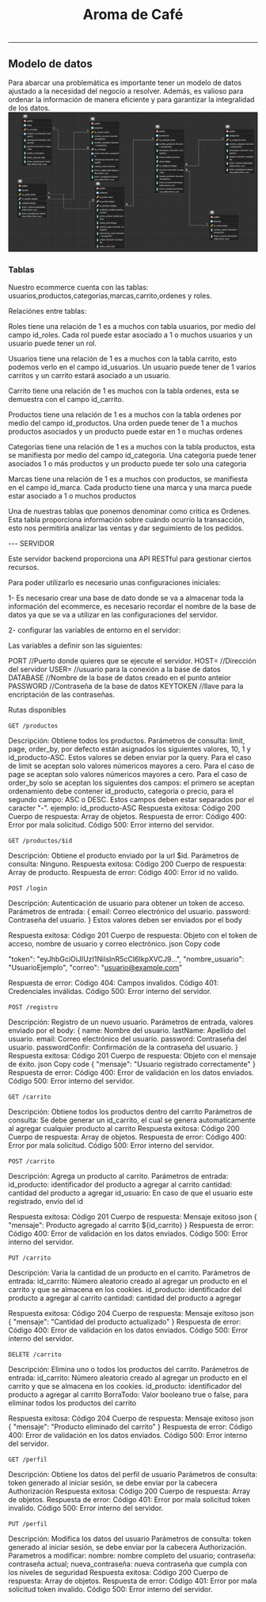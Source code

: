 <h1 align = 'center'>Aroma de Café<h1>

<hr>

<h2>Modelo de datos</h2>
Para abarcar una problemática es importante tener un modelo de datos ajustado a la necesidad del negocio a resolver. Además, es valioso para ordenar la información de manera eficiente y para garantizar la integralidad de los datos.

<img src='./client/src/components/imgs/modelo_datos.png'/>

<h3>Tablas</h3>
<p>Nuestro ecommerce cuenta con las tablas: usuarios,productos,categorias,marcas,carrito,ordenes y roles.
</p>
<p>Relaciónes entre tablas:</p>

<p>Roles tiene una relación de 1 es a muchos con tabla usuarios, por medio del campo id_roles. Cada rol puede estar asociado a 1 o muchos usuarios y un usuario puede tener un rol. </p>
<p>Usuarios tiene una relación de 1 es a muchos con la tabla carrito, esto podemos verlo en el campo id_usuarios. Un usuario puede tener de 1 varios carritos y un carrito estará asociado a un usuario. </p>
<p>Carrito tiene una relación de 1 es muchos con la tabla ordenes, esta se demuestra con el campo id_carrito.</p>
<p>Productos tiene una relación de 1 es a muchos con la tabla ordenes por medio del campo id_productos. Una orden puede tener de 1 a muchos productos asociados y un producto puede estar en 1 o muchas ordenes</p>
<p>Categorias tiene una relación de 1 es a muchos con la tabla productos, esta se manifiesta por medio del campo id_categoria. Una categoria puede tener asociados 1 o más productos y un producto puede ter solo una categoria</p>
<p>Marcas tiene una relación de 1 es a muchos con productos, se manifiesta en el campo id_marca. Cada producto tiene una marca y una marca puede estar asociado a 1 o muchos productos</p>

<p>Una de nuestras tablas que ponemos denominar como critica es Ordenes. Esta tabla proporciona información sobre cuándo ocurrío la transacción, esto nos permitiría analizar las ventas y dar seguimiento de los pedidos.</p>



--- SERVIDOR 

Este servidor backend proporciona una API RESTful para gestionar ciertos recursos.

Para poder utilizarlo es necesario unas configuraciones iniciales:

1- Es necesario crear una base de dato donde se va a almacenar toda la información del ecommerce, es necesario recordar el nombre de la base de datos ya que se va a utilizar en las configuraciones del servidor.

2- configurar las variables de entorno en el servidor:

Las variables a definir son las siguientes:

PORT //Puerto donde quieres que se ejecute el servidor.
HOST= //Dirección del servidor
USER= //usuario para la conexión a la base de datos
DATABASE //Nombre de la base de datos creado en el punto anteior 
PASSWORD //Contraseña de la base de datos
KEYTOKEN //llave para la encriptación de las contraseñas.

Rutas disponibles 

`GET /productos`

Descripción: Obtiene todos los productos.
Parámetros de consulta:  limit, page, order_by, por defecto están asignados los siguientes valores, 10, 1 y id_producto-ASC. Estos valores se deben enviar por la query.
Para el caso de limit  se aceptan solo valores númericos mayores a cero.
Para el caso de page se aceptan solo valores númericos mayores a cero.
Para el caso de order_by solo se aceptan los siguientes dos campos: el primero se aceptan ordenamiento debe contener id_producto, categoria o precio, para el segundo campo: ASC o DESC. Estos campos deben estar separados por el caracter "-". ejemplo: id_producto-ASC
Respuesta exitosa:
Código 200
Cuerpo de respuesta: Array de objetos.
Respuesta de error:
Código 400: Error por mala solicitud.
Código 500: Error interno del servidor.

`GET /productos/$id`

Descripción: Obtiene el producto enviado por la url $id.
Parámetros de consulta: Ninguno.
Respuesta exitosa:
Código 200
Cuerpo de respuesta: Array de producto.
Respuesta de error:
Código 400: Error id no valido.

`POST /login`

Descripción: Autenticación de usuario para obtener un token de acceso.
Parámetros de entrada:
{
email: Correo electrónico del usuario.
password: Contraseña del usuario.
}
Estos valores deben ser enviados por el body

Respuesta exitosa:
Código 201
Cuerpo de respuesta: Objeto con el token de acceso, nombre de usuario y correo electrónico.
json
Copy code

  "token": "eyJhbGciOiJIUzI1NiIsInR5cCI6IkpXVCJ9...",
  "nombre_usuario": "UsuarioEjemplo",
  "correo": "usuario@example.com"

Respuesta de error:
Código 404: Campos invalidos.
Código 401: Credenciales inválidas.
Código 500: Error interno del servidor.

`POST /registro`

Descripción: Registro de un nuevo usuario.
Parámetros de entrada, valores enviado por el body:
{
  name: Nombre del usuario.
  lastName: Apellido del usuario.
  email: Correo electrónico del usuario.
  password: Contraseña del usuario.
  passwordConfir: Confirmación de la contraseña del usuario.
}
Respuesta exitosa:
Código 201
Cuerpo de respuesta: Objeto con el mensaje de éxito.
json
Copy code
{
  "mensaje": "Usuario registrado correctamente"
}
Respuesta de error:
Código 400: Error de validación en los datos enviados.
Código 500: Error interno del servidor.

`GET /carrito`

Descripción: Obtiene todos los productos dentro del carrito
Parámetros de consulta: Se debe generar un id_carrito, el cual se genera automaticamente al agregar cualquier producto al carrito
Respuesta exitosa:
Código 200
Cuerpo de respuesta: Array de objetos.
Respuesta de error:
Código 400: Error por mala solicitud.
Código 500: Error interno del servidor.

`POST /carrito`

Descripción: Agrega un producto al carrito.
Parámetros de entrada:
id_producto: identificador del producto a agregar al carrito
cantidad: cantidad del producto a agregar
id_usuario: En caso de que el usuario este registrado, envío del id

Respuesta exitosa:
Código 201
Cuerpo de respuesta: Mensaje exitoso
json
{
  "mensaje": Producto agregado al carrito ${id_carrito}
}
Respuesta de error:
Código 400: Error de validación en los datos enviados.
Código 500: Error interno del servidor.

`PUT /carrito`

Descripción: Varia la cantidad de un producto en el carrito.
Parámetros de entrada:
id_carrito: Número aleatorio creado al agregar un producto en el carrito y que se almacena en los cookies.
id_producto: identificador del producto a agregar al carrito
cantidad: cantidad del producto a agregar

Respuesta exitosa:
Código 204
Cuerpo de respuesta: Mensaje exitoso
json
{
  "mensaje": "Cantidad del producto actualizado"
}
Respuesta de error:
Código 400: Error de validación en los datos enviados.
Código 500: Error interno del servidor.

`DELETE /carrito`

Descripción: Elimina uno o todos los productos del carrito.
Parámetros de entrada:
id_carrito: Número aleatorio creado al agregar un producto en el carrito y que se almacena en los cookies.
id_producto: identificador del producto a agregar al carrito
BorraTodo: Valor booleano true o false, para eliminar todos los productos del carrito

Respuesta exitosa:
Código 204
Cuerpo de respuesta: Mensaje exitoso
json
{
  "mensaje": "Producto eliminado del carrito"
}
Respuesta de error:
Código 400: Error de validación en los datos enviados.
Código 500: Error interno del servidor.

`GET /perfil`

Descripción: Obtiene los datos del perfil de usuario
Parámetros de consulta: token generado al iniciar sesión, se debe enviar por la cabecera Authorización
Respuesta exitosa:
Código 200
Cuerpo de respuesta: Array de objetos.
Respuesta de error:
Código 401: Error por mala solicitud token invalido.
Código 500: Error interno del servidor.

`PUT /perfil`

Descripción: Modifica los datos del usuario
Parámetros de consulta: token generado al iniciar sesión, se debe enviar por la cabecera Authorización.
Parametros a modificar:
nombre: nombre completo del usuario;
contraseña: contraseña actual;
nueva_contraseña: nueva contraseña que cumpla con los niveles de seguridad
Respuesta exitosa:
Código 200
Cuerpo de respuesta: Array de objetos.
Respuesta de error:
Código 401: Error por mala solicitud token invalido.
Código 500: Error interno del servidor.